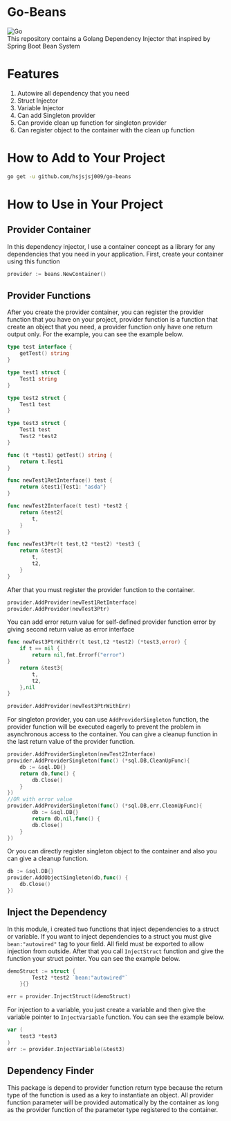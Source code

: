 # Go-Beans
![Go](https://github.com/hsjsjsj009/go-beans/workflows/Go/badge.svg)
<br>
This repository contains a Golang Dependency Injector that inspired by Spring Boot Bean System

# Features

1. Autowire all dependency that you need
2. Struct Injector
3. Variable Injector
4. Can add Singleton provider
5. Can provide clean up function for singleton provider
6. Can register object to the container with the clean up function

# How to Add to Your Project

```bash
go get -u github.com/hsjsjsj009/go-beans
```

# How to Use in Your Project

## Provider Container

In this dependency injector, I use a container concept as a library for any dependencies that you need in your application. First, create your container using this function

```go
provider := beans.NewContainer()
```

## Provider Functions

After you create the provider container, you can register the provider function that you have on your project, provider function is a function that create an object that you need, a provider function only have one return output only. For the example, you can see the example below.

```go
type test interface {
	getTest() string
}

type test1 struct {
	Test1 string
}

type test2 struct {
	Test1 test
}

type test3 struct {
	Test1 test
	Test2 *test2
}

func (t *test1) getTest() string {
	return t.Test1
}

func newTest1RetInterface() test {
	return &test1{Test1: "asda"}
}

func newTest2Interface(t test) *test2 {
	return &test2{
		t,
	}
}

func newTest3Ptr(t test,t2 *test2) *test3 {
	return &test3{
		t,
		t2,
	}
}
```

After that you must register the provider function to the container.

```go
provider.AddProvider(newTest1RetInterface)
provider.AddProvider(newTest3Ptr)
```

You can add error return value for self-defined provider function error by giving second return value as error interface
```go
func newTest3PtrWithErr(t test,t2 *test2) (*test3,error) {
	if t == nil {
	    return nil,fmt.Errorf("error")
}
	return &test3{
		t,
		t2,
	},nil
}

provider.AddProvider(newTest3PtrWithErr)
```

For singleton provider, you can use `AddProviderSingleton` function, the provider function will be executed eagerly to prevent the problem in asynchronous access to the container. You can give a cleanup function in the last return value of the provider function.
```go
provider.AddProviderSingleton(newTest2Interface)
provider.AddProviderSingleton(func() (*sql.DB,CleanUpFunc){
	db := &sql.DB{}
	return db,func() {
		db.Close()
    }
})
//OR with error value
provider.AddProviderSingleton(func() (*sql.DB,err,CleanUpFunc){
        db := &sql.DB{}
        return db,nil,func() {
        db.Close()
    }
})
```

Or you can directly register singleton object to the container and also you can give a cleanup function.
```go
db := &sql.DB{}
provider.AddObjectSingleton(db,func() {
	db.Close()
})
```


## Inject the Dependency

In this module, i created two functions that inject dependencies to a struct or variable. If you want to inject dependencies to a struct you must give `bean:"autowired"` tag to your field. All field must be exported to allow injection from outside. After that you call `InjectStruct` function and give the function your struct pointer. You can see the example below.

```go
demoStruct := struct {
		Test2 *test2 `bean:"autowired"`
	}{}

err = provider.InjectStruct(&demoStruct)
```

For injection to a variable, you just create a variable and then give the variable pointer to `InjectVariable` function. You can see the example below.

```go
var (
    test3 *test3
)
err := provider.InjectVariable(&test3)
```

## Dependency Finder

This package is depend to provider function return type because the return type of the function is used as a key to instantiate an object. All provider function parameter will be provided automatically by the container as long as the provider function of the parameter type registered to the container.



